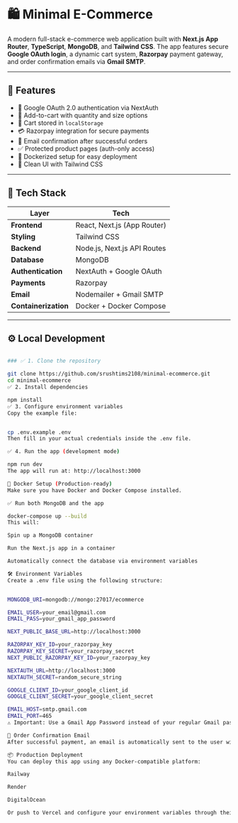 # 🛍️ Minimal E-Commerce

A modern full-stack e-commerce web application built with **Next.js App Router**, **TypeScript**, **MongoDB**, and **Tailwind CSS**. The app features secure **Google OAuth login**, a dynamic cart system, **Razorpay** payment gateway, and order confirmation emails via **Gmail SMTP**.

---

## 🚀 Features

- 🔐 Google OAuth 2.0 authentication via NextAuth
- 🛒 Add-to-cart with quantity and size options
- 💾 Cart stored in `localStorage`
- 💳 Razorpay integration for secure payments
- 📧 Email confirmation after successful orders
- ✅ Protected product pages (auth-only access)
- 🐳 Dockerized setup for easy deployment
- 🎨 Clean UI with Tailwind CSS

---

## 🧪 Tech Stack

| Layer              | Tech                          |
|-------------------|-------------------------------|
| **Frontend**       | React, Next.js (App Router)   |
| **Styling**        | Tailwind CSS                  |
| **Backend**        | Node.js, Next.js API Routes   |
| **Database**       | MongoDB                       |
| **Authentication** | NextAuth + Google OAuth       |
| **Payments**       | Razorpay                      |
| **Email**          | Nodemailer + Gmail SMTP       |
| **Containerization** | Docker + Docker Compose     |

---

## ⚙️ Local Development
```bash

### ✅ 1. Clone the repository

git clone https://github.com/srushtims2108/minimal-ecommerce.git
cd minimal-ecommerce
✅ 2. Install dependencies

npm install
✅ 3. Configure environment variables
Copy the example file:


cp .env.example .env
Then fill in your actual credentials inside the .env file.

✅ 4. Run the app (development mode)

npm run dev
The app will run at: http://localhost:3000

🐳 Docker Setup (Production-ready)
Make sure you have Docker and Docker Compose installed.

✅ Run both MongoDB and the app

docker-compose up --build
This will:

Spin up a MongoDB container

Run the Next.js app in a container

Automatically connect the database via environment variables

🛠️ Environment Variables
Create a .env file using the following structure:


MONGODB_URI=mongodb://mongo:27017/ecommerce

EMAIL_USER=your_email@gmail.com
EMAIL_PASS=your_gmail_app_password

NEXT_PUBLIC_BASE_URL=http://localhost:3000

RAZORPAY_KEY_ID=your_razorpay_key
RAZORPAY_KEY_SECRET=your_razorpay_secret
NEXT_PUBLIC_RAZORPAY_KEY_ID=your_razorpay_key

NEXTAUTH_URL=http://localhost:3000
NEXTAUTH_SECRET=random_secure_string

GOOGLE_CLIENT_ID=your_google_client_id
GOOGLE_CLIENT_SECRET=your_google_client_secret

EMAIL_HOST=smtp.gmail.com
EMAIL_PORT=465
⚠️ Important: Use a Gmail App Password instead of your regular Gmail password.

📧 Order Confirmation Email
After successful payment, an email is automatically sent to the user with order details using Gmail SMTP and Nodemailer.

📦 Production Deployment
You can deploy this app using any Docker-compatible platform:

Railway

Render

DigitalOcean

Or push to Vercel and configure your environment variables through their dashboard.


